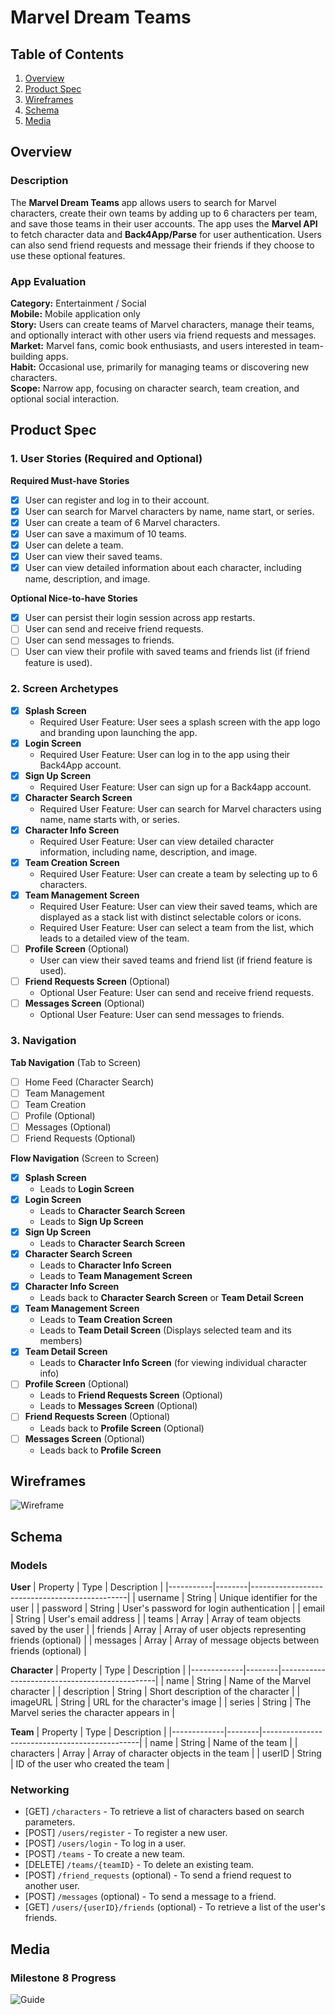 # Marvel Dream Teams

## Table of Contents

1. [Overview](#Overview)
2. [Product Spec](#Product-Spec)
3. [Wireframes](#Wireframes)
4. [Schema](#Schema)
5. [Media](#Media)

## Overview

### Description

The **Marvel Dream Teams** app allows users to search for Marvel characters, create their own teams by adding up to 6 characters per team, and save those teams in their user accounts. The app uses the **Marvel API** to fetch character data and **Back4App/Parse** for user authentication. Users can also send friend requests and message their friends if they choose to use these optional features.

### App Evaluation

**Category:** Entertainment / Social  
**Mobile:** Mobile application only  
**Story:** Users can create teams of Marvel characters, manage their teams, and optionally interact with other users via friend requests and messages.  
**Market:** Marvel fans, comic book enthusiasts, and users interested in team-building apps.  
**Habit:** Occasional use, primarily for managing teams or discovering new characters.  
**Scope:** Narrow app, focusing on character search, team creation, and optional social interaction.

## Product Spec

### 1. User Stories (Required and Optional)

**Required Must-have Stories**

- [x] User can register and log in to their account.
- [x] User can search for Marvel characters by name, name start, or series.
- [x] User can create a team of 6 Marvel characters.
- [x] User can save a maximum of 10 teams.
- [x] User can delete a team.
- [x] User can view their saved teams.
- [x] User can view detailed information about each character, including name, description, and image.

**Optional Nice-to-have Stories**

- [x] User can persist their login session across app restarts.
- [ ] User can send and receive friend requests.
- [ ] User can send messages to friends.
- [ ] User can view their profile with saved teams and friends list (if friend feature is used).

### 2. Screen Archetypes

- [x] **Splash Screen**
  * Required User Feature: User sees a splash screen with the app logo and branding upon launching the app.
- [x] **Login Screen**
  * Required User Feature: User can log in to the app using their Back4App account.
- [x] **Sign Up Screen**
  * Required User Feature: User can sign up for a Back4app account.
- [x] **Character Search Screen**
  * Required User Feature: User can search for Marvel characters using name, name starts with, or series.
- [x] **Character Info Screen**
  * Required User Feature: User can view detailed character information, including name, description, and image.
- [x] **Team Creation Screen**
  * Required User Feature: User can create a team by selecting up to 6 characters.
- [x] **Team Management Screen**
  * Required User Feature: User can view their saved teams, which are displayed as a stack list with distinct selectable colors or icons.
  * Required User Feature: User can select a team from the list, which leads to a detailed view of the team.
- [ ] **Profile Screen** (Optional)
  * User can view their saved teams and friend list (if friend feature is used).
- [ ] **Friend Requests Screen** (Optional)
  * Optional User Feature: User can send and receive friend requests.
- [ ] **Messages Screen** (Optional)
  * Optional User Feature: User can send messages to friends.

### 3. Navigation

**Tab Navigation** (Tab to Screen)

- [ ] Home Feed (Character Search)
- [ ] Team Management
- [ ] Team Creation
- [ ] Profile (Optional)
- [ ] Messages (Optional)
- [ ] Friend Requests (Optional)

**Flow Navigation** (Screen to Screen)

- [x] **Splash Screen**
  * Leads to **Login Screen**
- [x] **Login Screen**
  * Leads to **Character Search Screen**
  * Leads to **Sign Up Screen**
- [x] **Sign Up Screen**
  * Leads to **Character Search Screen**
- [x] **Character Search Screen**
  * Leads to **Character Info Screen**
  * Leads to **Team Management Screen**
- [x] **Character Info Screen**
  * Leads back to **Character Search Screen** or **Team Detail Screen**
- [x] **Team Management Screen**
  * Leads to **Team Creation Screen**
  * Leads to **Team Detail Screen** (Displays selected team and its members)
- [x] **Team Detail Screen**
  * Leads to **Character Info Screen** (for viewing individual character info)
- [ ] **Profile Screen** (Optional)
  * Leads to **Friend Requests Screen** (Optional)
  * Leads to **Messages Screen** (Optional)
- [ ] **Friend Requests Screen** (Optional)
  * Leads back to **Profile Screen** (Optional)
- [ ] **Messages Screen** (Optional)
  * Leads back to **Profile Screen**

## Wireframes

![Wireframe](https://i.imgur.com/SmetTqA.png)

## Schema

### Models

**User**
| Property  | Type   | Description                                   |
|-----------|--------|-----------------------------------------------|
| username  | String | Unique identifier for the user                |
| password  | String | User's password for login authentication      |
| email     | String | User's email address                          |
| teams     | Array  | Array of team objects saved by the user       |
| friends   | Array  | Array of user objects representing friends (optional) |
| messages  | Array  | Array of message objects between friends (optional) |

**Character**
| Property    | Type   | Description                                   |
|-------------|--------|-----------------------------------------------|
| name        | String | Name of the Marvel character                  |
| description | String | Short description of the character            |
| imageURL    | String | URL for the character's image                 |
| series      | String | The Marvel series the character appears in    |

**Team**
| Property    | Type   | Description                                   |
|-------------|--------|-----------------------------------------------|
| name        | String | Name of the team                              |
| characters  | Array  | Array of character objects in the team        |
| userID      | String | ID of the user who created the team           |

### Networking

- [GET] `/characters` - To retrieve a list of characters based on search parameters.
- [POST] `/users/register` - To register a new user.
- [POST] `/users/login` - To log in a user.
- [POST] `/teams` - To create a new team.
- [DELETE] `/teams/{teamID}` - To delete an existing team.
- [POST] `/friend_requests` (optional) - To send a friend request to another user.
- [POST] `/messages` (optional) - To send a message to a friend.
- [GET] `/users/{userID}/friends` (optional) - To retrieve a list of the user's friends.

## Media

### Milestone 8 Progress

![Guide](https://i.imgur.com/7chLxTZ.gif)
